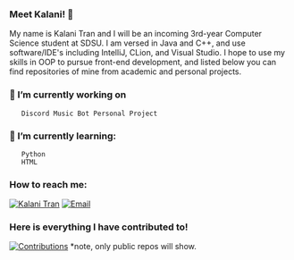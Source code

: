 ### Meet Kalani! 👋

My name is Kalani Tran and I will be an incoming 3rd-year Computer Science student at SDSU. I am versed in Java and C++, and use software/IDE's including IntelliJ, CLion, and Visual Studio. I hope to use my skills in OOP to pursue front-end development, and listed below you can find repositories of mine from academic and personal projects. 

### 🔭 I’m currently working on
       Discord Music Bot Personal Project

### 🌱 I’m currently learning: 
       Python
       HTML

### How to reach me:
[![Kalani Tran](https://img.shields.io/badge/Linkedin-%230175C2.svg?style=for-the-badge&logo=Linkedin&logoColor=white)](https://www.linkedin.com/in/kalanikekai-tran/)
[![Email](https://img.shields.io/badge/Email-%230175C2.svg?style=for-the-badge&logo=icloud&logoColor=white)](mailto:kalanikekaitran@gmail.com)

### Here is everything I have contributed to!
[![Contributions](https://img.shields.io/badge/Contributed-%230175C2.svg?style=for-the-badge&logo=github&logoColor=white)](https://github.com/stars/kalanitran/lists/contributed) *note, only public repos will show.
